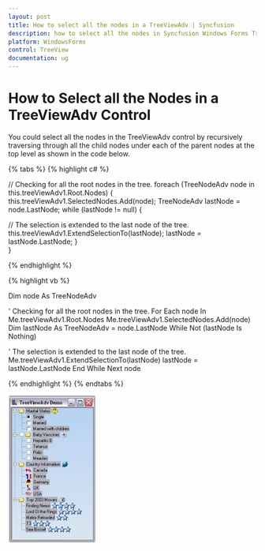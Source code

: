 ```yaml
---
layout: post
title: How to select all the nodes in a TreeViewAdv | Syncfusion
description: how to select all the nodes in Syncfusion Windows Forms TreeView control, its elements and more details.
platform: WindowsForms
control: TreeView 
documentation: ug
---
```


# How to Select all the Nodes in a TreeViewAdv Control

You could select all the nodes in the TreeViewAdv control by recursively traversing through all the child nodes under each of the parent nodes at the top level as shown in the code below.

{% tabs %}
{% highlight c# %}

// Checking for all the root nodes in the tree.
foreach (TreeNodeAdv node in this.treeViewAdv1.Root.Nodes)
{
    this.treeViewAdv1.SelectedNodes.Add(node);
    TreeNodeAdv lastNode = node.LastNode;
    while (lastNode != null)
    {

// The selection is extended to the last node of the tree.
        this.treeViewAdv1.ExtendSelectionTo(lastNode);
        lastNode = lastNode.LastNode;
    }                        
}

{% endhighlight %}

{% highlight vb %}

Dim node As TreeNodeAdv

' Checking for all the root nodes in the tree.
For Each node In  Me.treeViewAdv1.Root.Nodes
Me.treeViewAdv1.SelectedNodes.Add(node)
Dim lastNode As TreeNodeAdv = node.LastNode
While Not (lastNode Is Nothing)

' The selection is extended to the last node of the tree.
Me.treeViewAdv1.ExtendSelectionTo(lastNode)
lastNode = lastNode.LastNode
End While
Next node

{% endhighlight %}
{% endtabs %}

![How-to-select-all-the-nodes-in-a-TreeViewAdv-Contr_img1](How-to-select-all-the-nodes-in-a-TreeViewAdv-Contr_images/How-to-select-all-the-nodes-in-a-TreeViewAdv-Contr_img1.jpeg)
